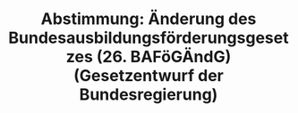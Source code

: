 ---
abstimmung:
  abstimmung: 7
  bundestagssitzung: 101
  datum: 16. Mai 2019
  legislaturperiode: 19
categories:
- Todo
data:
- title: Abstimmungsergebnis 20190516_3-data.pdf
  url: /res/2021-btw/abstimmungsergebnisse/20190516_3-data.pdf
- title: Abstimmungsergebnis 20190516_3_xls-data.xls
  url: /res/2021-btw/abstimmungsergebnisse/20190516_3_xls-data.xls
- title: Abstimmungsergebnis 20190516_3_xls-datacsv
  url: /res/2021-btw/abstimmungsergebnisse/csv/20190516_3_xls-datacsv
ergebnis:
  AfD:
    enthaltung: 74
    gesamt: 91
    ja: 1
    nein: 1
    nichtabgegeben: 15
    ungueltig: 0
  Bündnis 90/Die Grünen:
    enthaltung: 60
    gesamt: 67
    ja: 0
    nein: 0
    nichtabgegeben: 7
    ungueltig: 0
  Die Linke:
    enthaltung: 61
    gesamt: 69
    ja: 0
    nein: 0
    nichtabgegeben: 8
    ungueltig: 0
  FDP:
    enthaltung: 62
    gesamt: 80
    ja: 0
    nein: 0
    nichtabgegeben: 18
    ungueltig: 0
  cdu/csu:
    enthaltung: 0
    gesamt: 246
    ja: 217
    nein: 1
    nichtabgegeben: 28
    ungueltig: 0
  file: 20190516_3_xls-data.xls
  fraktionslos:
    enthaltung: 2
    gesamt: 4
    ja: 1
    nein: 0
    nichtabgegeben: 1
    ungueltig: 0
  spd:
    enthaltung: 0
    gesamt: 152
    ja: 139
    nein: 0
    nichtabgegeben: 13
    ungueltig: 0
layout: abstimmung
links:
- title: Link zu bundestag.de
  url: https://www.bundestag.de/parlament/plenum/abstimmung/abstimmung?id=603
preview: 'Deutscher Bundestag


  101. Sitzung des Deutschen Bundestages

  am Donnerstag, 16. Mai 2019


  Endgültiges Ergebnis der Namentlichen Abstimmung Nr. 7


  Gesetzentwurf der Bundesregierung

  Entwurf eines Sechsundzwanzigsten Gesetzes zur Änderung des

  Bundesausbildungsförderungsgesetzes (26. BAföGÄndG)

  Drs. 19/8749 und 19/10249'
tags:
- Todo
title: 'Abstimmung: Änderung des Bundesausbildungsförderungsgesetzes (26. BAFöGÄndG)
  (Gesetzentwurf der Bundesregierung)'
---